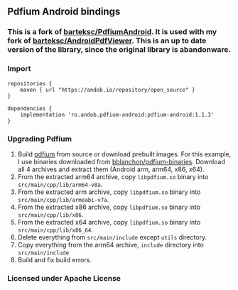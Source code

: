 ## Pdfium Android bindings

### This is a fork of [barteksc/PdfiumAndroid](https://github.com/barteksc/PdfiumAndroid). It is used with my fork of [barteksc/AndroidPdfViewer](https://github.com/barteksc/AndroidPdfViewer). This is an up to date version of the library, since the original library is abandonware.

### Import

```
repositories {
    maven { url "https://andob.io/repository/open_source" }
}
```

```
dependencies {
	implementation 'ro.andob.pdfium-android:pdfium-android:1.1.3'
}
```

### Upgrading Pdfium

1. Build [pdfium](https://pdfium.googlesource.com/pdfium/) from source or download prebuilt images. For this example, I use binaries downloaded from [bblanchon/pdfium-binaries](https://github.com/bblanchon/pdfium-binaries). Download all 4 archives and extract them (Android arm, arm64, x86, x64).
2. From the extracted arm64 archive, copy ``libpdfium.so`` binary into ``src/main/cpp/lib/arm64-v8a``.
3. From the extracted arm archive, copy ``libpdfium.so`` binary into ``src/main/cpp/lib/armeabi-v7a``.
4. From the extracted x86 archive, copy ``libpdfium.so`` binary into ``src/main/cpp/lib/x86``.
5. From the extracted x64 archive, copy ``libpdfium.so`` binary into ``src/main/cpp/lib/x86_64``.
3. Delete everything from ``src/main/include`` except ``utils`` directory.
4. Copy everything from the arm64 archive, ``include`` directory into ``src/main/include``
5. Build and fix build errors.

### Licensed under Apache License

